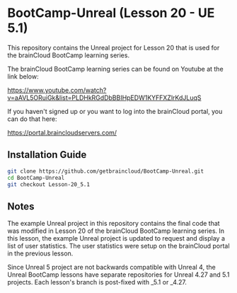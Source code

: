 # BootCamp-Unreal (Lesson 20 - UE 5.1)

This repository contains the Unreal project for Lesson 20 that is used for the brainCloud BootCamp learning series.

The brainCloud BootCamp learning series can be found on Youtube at the link below:

https://www.youtube.com/watch?v=aAVL5ORuiGk&list=PLDHkRGdDbBBIHpEDW1KYFFXZlrKdJLuqS


If you haven't signed up or you want to log into the brainCloud portal, you can do that here:

https://portal.braincloudservers.com/


## Installation Guide

```bash
git clone https://github.com/getbraincloud/BootCamp-Unreal.git
cd BootCamp-Unreal
git checkout Lesson-20_5.1
```

## Notes

The example Unreal project in this repository contains the final code that was modified in Lesson 20 of the brainCloud BootCamp learning series. In this lesson, the example Unreal project is updated to request and display a list of user statistics. The user statistics were setup on the brainCloud portal in the previous lesson.

Since Unreal 5 project are not backwards compatible with Unreal 4, the Unreal BootCamp lessons have separate repositories for Unreal 4.27 and 5.1 projects. Each lesson's branch is post-fixed with _5.1 or _4.27.
